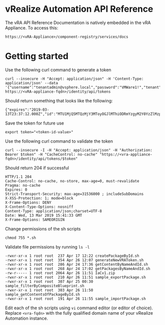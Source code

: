 # vRealize Automation API Reference
The vRA API Reference Documentation is natively embedded in the vRA Appliance. To access this:
```
https://<vRA-Appliance>/component-registry/services/docs
```

# Getting started
Use the following curl command to generate a token
```
curl --insecure -H "Accept: application/json" -H 'Content-Type: application/json' --data '{"username":"tenantadmin@vsphere.local","password":"VMWare1!","tenant":"vsphere.local"}' https://<vRA-appliance-fqdn>/identity/api/tokens
```

Should return something that looks like the following:
```
{"expires":"2019-03-13T23:37:12.000Z","id":"MTU1MjQ5MTQzMjY3MToyOGJlMThiODRmYzgyM2Y0YzZlMzp0ZW5hbnQ6dnNwaGVyZS5sb2NhbHVzZXJuYW1lOnZyYWFkbWluQHZzcGhlcmUubG9jYWxleHBpcmF0aW9uOjE1NTI1MjAyMzIwMDA6MGNiOTY2Nzg1M2IzY2UwNjg2ZjQ2MGZkY2E4MmI3Yzk1MDVjOWRjYWQ1ODVmNTQwYjY0OTJhMDQ1OGFjYmJmY2ZlYjVjMGM3N2U0NTVjYjg1ZGZkZGIxZTM4ZjdjY2M3YjE2ZDcyNGJlZjM1MjQwYWU3NTdmZTM5MTgwZjcxMzY=","tenant":"vsphere.local"}
```

Save the token for future use
```
export token="<token-id-value>"
```

Use the following curl command to validate the token
```
curl --insecure -I -H "Accept: application/json" -H "Authorization: Bearer $token" -H "CacheControl: no-cache" "https://<vra-appliance-fqdn>/identity/api/tokens/$token"
```

Should return 204 if successful
```
HTTP/1.1 204
Cache-Control: no-cache, no-store, max-age=0, must-revalidate
Pragma: no-cache
Expires: 0
Strict-Transport-Security: max-age=31536000 ; includeSubDomains
X-XSS-Protection: 1; mode=block
X-Frame-Options: DENY
X-Content-Type-Options: nosniff
Content-Type: application/json;charset=UTF-8
Date: Wed, 13 Mar 2019 15:41:33 GMT
X-Frame-Options: SAMEORIGIN
```

Change permissions of the sh scripts
```
chmod 755 *.sh
```

Validate file permissions by running `ls -l`
```
-rwxr-xr-x 1 root root  237 Apr 17 12:22 createPackageById.sh
-rwxr-xr-x 1 root root  354 Apr 26 12:07 generateNewVRAToken.sh
-rwxr-xr-x 1 root root  286 Apr 24 17:36 getContentByNameAndId.sh
-rwxr-xr-x 1 root root  268 Apr 24 17:02 getPackagesByNameAndId.sh
-rw-r----- 1 root root 2064 Apr 26 11:51 IaCv1.zip
-rwxr-xr-x 1 root root  210 Apr 26 11:51 sample_exportPackage.sh
-rwxr-xr-x 1 root root  307 Apr 25 00:30 sample_filterByCompositeBlueprint.sh
-rwxr-xr-x 1 root root  303 Apr 26 11:50 sample_getContentsOfPackageById.sh
-rwxr-xr-x 1 root root  191 Apr 26 11:55 sample_importPackage.sh
```

Edit each of the sh scripts using `vi` command editor (or editor of choice). Replace `<vra-fqdn>` with the fully qualified domain name of your vRealize Automation instance.
